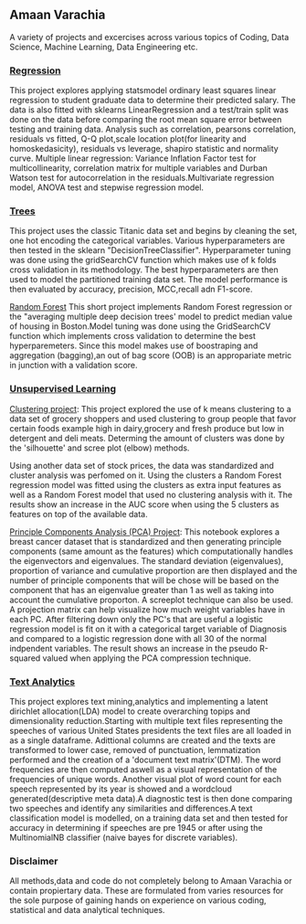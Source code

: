 ## Amaan Varachia 
A variety of projects and excercises across various topics of Coding, Data Science, Machine Learning, Data Engineering etc.

### [Regression](https://github.com/amaanvarachia/Data-Science-Regression)
This project explores applying statsmodel ordinary least squares linear regression to student graduate data to determine their predicted salary. The data is also fitted with sklearns LinearRegression and a test/train split was done on the data before comparing the root mean square error between testing and training data.
Analysis such as correlation, pearsons correlation, residuals vs fitted, Q-Q plot,scale location plot(for linearity and homoskedasicity), residuals vs leverage, shapiro statistic and normality curve. 
Multiple linear regression: Variance Inflation Factor test for multicollinearity, correlation matrix for multiple variables and Durban Watson test for autocorrelation in the residuals.Multivariate regression model, ANOVA test and stepwise regression model. 

### [Trees](https://github.com/amaanvarachia/Data-Science-Trees)
This project uses the classic Titanic data set and begins by cleaning the set, one hot encoding the categorical variables. Various hyperparameters are then tested in the sklearn "DecisionTreeClassifier". Hyperparameter tuning was done using the gridSearchCV function which makes use of k folds cross validation in its methodology. The best hyperparameters are then used to model the partitioned training data set. The model performance is then evaluated by accuracy, precision, MCC,recall adn F1-score. 

[Random Forest](https://github.com/amaanvarachia/Data-Science-Trees/blob/main/Random%20Forrest.ipynb)
This short project implements Random Forest regression or the "averaging multiple deep decision trees' model to predict median value of housing in Boston.Model tuning was done using the GridSearchCV function which implements cross validation to determine the best hyperparemeters. Since this model makes use of boostraping and aggregation (bagging),an out of bag score (OOB) is an appropariate metric in junction with a validation score.  

### [Unsupervised Learning](https://github.com/amaanvarachia/Data-Science-Unsupervised-Learning)
[Clustering project](https://github.com/amaanvarachia/Data-Science-Unsupervised-Learning/blob/main/Clustering%20code.ipynb): This project explored the use of k means clustering to a data set of grocery shoppers and used clustering to group people that favor certain foods example high in dairy,grocery and fresh produce but low in detergent and deli meats. Determing the amount of clusters was done by the 'silhouette' and scree plot (elbow) methods.

Using another data set of stock prices, the data was standardized and cluster analysis was perfomed on it. Using the clusters a Random Forest regression model was fitted using the clusters as extra input features as well as a Random Forest model that used no clustering analysis with it. The results show an increase in the AUC score when using the 5 clusters as features on top of the available data.

[Principle Components Analysis (PCA) Project](https://github.com/amaanvarachia/Data-Science-Unsupervised-Learning/blob/main/PCA%20Code.ipynb): This notebook explores a breast cancer dataset that is standardized and then generating principle components (same amount as the features) which computationally handles the eigenvectors and eigenvalues. The standard deviation (eigenvalues), proportion of variance and cumulative proportion are then displayed and the number of principle components that will be chose will be based on the component that has an eigenvalue greater than 1 as well as taking into account the cumulative proporton. A screeplot technique can also be used. A projection matrix can help visualize how much weight variables have in each PC. After filtering down only the PC's that are useful a logistic regression model is fit on it with a categorical target variable of Diagnosis and compared to a logistic regression done with all 30 of the normal indpendent variables. The result shows an increase in the pseudo R-squared valued when applying the PCA compression technique.


### [Text Analytics](https://github.com/amaanvarachia/Data-Science-TextAnalytics)
This project explores text mining,analytics and implementing a latent dirichlet allocation(LDA) model to create overarching topips and dimensionality reduction.Starting with multiple text files representing the speeches of various United States presidents the text files are all loaded in as a single dataframe. Adittional columns are created and the texts are transformed to lower case, removed of punctuation, lemmatization performed and the creation of a 'document text matrix'(DTM). The word frequencies are then computed aswell as a visual representation of the frequencies of unique words. Another visual plot of word count for each speech represented by its year is showed and a wordcloud generated(descriptive meta data).A diagnostic test is then done comparing two speeches and identify any similarities and differences.A text classification model is modelled, on a training data set and then tested for accuracy in determining if speeches are pre 1945 or after using the MultinomialNB classifier (naive bayes for discrete variables). 




<!-- 
```markdown
Syntax highlighted code block

# Header 1
## Header 2
### Header 3

- Bulleted
- List

1. Numbered
2. List

**Bold** and _Italic_ and `Code` text

[Link](url) and ![Image](src)
```
-->



### Disclaimer
All methods,data and code do not completely belong to Amaan Varachia or contain propiertary data. These are formulated from varies resources for the sole purpose of gaining hands on experience on various coding, statistical and data analytical techniques. 


